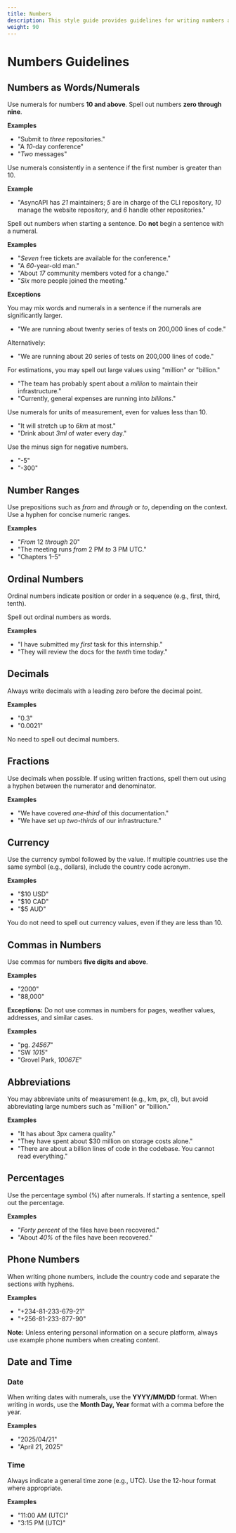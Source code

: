 ```yaml
---
title: Numbers
description: This style guide provides guidelines for writing numbers as words, number ranges, and so on in AsyncAPI documentation. 
weight: 90
---
```


# Numbers Guidelines

## Numbers as Words/Numerals
Use numerals for numbers **10 and above**. Spell out numbers **zero through nine**.

**Examples**
- "Submit to *three* repositories."
- "A *10*-day conference"
- "*Two* messages"

Use numerals consistently in a sentence if the first number is greater than 10.

**Example**
- "AsyncAPI has *21* maintainers; *5* are in charge of the CLI repository, *10* manage the website repository, and *6* handle other repositories."

Spell out numbers when starting a sentence. Do **not** begin a sentence with a numeral.

**Examples**
- "*Seven* free tickets are available for the conference."
- "A *60*-year-old man."
- "About *17* community members voted for a change."
- "*Six* more people joined the meeting."

**Exceptions**

You may mix words and numerals in a sentence if the numerals are significantly larger.

- "We are running about twenty series of tests on 200,000 lines of code."

Alternatively:
- "We are running about 20 series of tests on 200,000 lines of code."

For estimations, you may spell out large values using "million" or "billion."

- "The team has probably spent about a *million* to maintain their infrastructure."
- "Currently, general expenses are running into *billions*."

Use numerals for units of measurement, even for values less than 10.

- "It will stretch up to *6km* at most."
- "Drink about *3ml* of water every day."

Use the minus sign for negative numbers.

- "-5"
- "-300"


## Number Ranges
Use prepositions such as *from* and *through* or *to*, depending on the context. Use a hyphen for concise numeric ranges.

**Examples**
- "*From* 12 *through* 20"
- "The meeting runs *from* 2 PM *to* 3 PM UTC."
- "Chapters 1–5"


## Ordinal Numbers
Ordinal numbers indicate position or order in a sequence (e.g., first, third, tenth).

Spell out ordinal numbers as words.

**Examples**
- "I have submitted my *first* task for this internship."
- "They will review the docs for the *tenth* time today."

## Decimals
Always write decimals with a leading zero before the decimal point.

**Examples**
- "0.3"
- "0.0021"

No need to spell out decimal numbers.

## Fractions
Use decimals when possible. If using written fractions, spell them out using a hyphen between the numerator and denominator.

**Examples**
- "We have covered *one-third* of this documentation."
- "We have set up *two-thirds* of our infrastructure."


## Currency
Use the currency symbol followed by the value. If multiple countries use the same symbol (e.g., dollars), include the country code acronym.

**Examples**
- "$10 USD"
- "$10 CAD"
- "$5 AUD"

You do not need to spell out currency values, even if they are less than 10.


## Commas in Numbers
Use commas for numbers **five digits and above**.

**Examples**
- "2000"
- "88,000"

**Exceptions:** Do not use commas in numbers for pages, weather values, addresses, and similar cases.

**Examples**
- "pg. *24567*"
- "SW *1015*"
- "Grovel Park, *10067E*"


## Abbreviations
You may abbreviate units of measurement (e.g., km, px, cl), but avoid abbreviating large numbers such as "million" or "billion."

**Examples**
- "It has about 3px camera quality."
- "They have spent about $30 million on storage costs alone."
- "There are about a billion lines of code in the codebase. You cannot read everything."


## Percentages
Use the percentage symbol (%) after numerals. If starting a sentence, spell out the percentage.

**Examples**
- "*Forty percent* of the files have been recovered."
- "About *40%* of the files have been recovered."


## Phone Numbers
When writing phone numbers, include the country code and separate the sections with hyphens.

**Examples**
- "+234-81-233-679-21"
- "+256-81-233-877-90"

**Note:** Unless entering personal information on a secure platform, always use example phone numbers when creating content.


## Date and Time

### Date
When writing dates with numerals, use the **YYYY/MM/DD** format. When writing in words, use the **Month Day, Year** format with a comma before the year.

**Examples**
- "2025/04/21"
- "April 21, 2025"

### Time
Always indicate a general time zone (e.g., UTC). Use the 12-hour format where appropriate.

**Examples**
- "11:00 AM (UTC)"
- "3:15 PM (UTC)"
